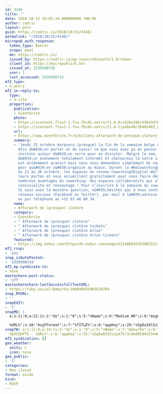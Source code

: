 ```yaml
---
id: 4146
title: ''
date: 2018-10-15 10:05:34.000000000 +00:00
author: cedric
layout: post
guid: https://cedric.io/2018/10/15/4146/
permalink: "/2018/10/15/4146/"
micropub_auth_response:
  token_type: Bearer
  scope: post
  me: https://cedric.io/
  issued_by: https://cedric.io/wp-json/indieauth/1.0/token
  client_id: https://micropublish.net
  issued_at: 1539590726
  user: 1
  last_accessed: 1539590733
mf2_type:
- h-entry
mf2_in-reply-to:
  type:
  - h-cite
  properties:
    publication:
    - Eventbrite
    photo:
    - https://scontent.flux1-1.fna.fbcdn.net/v/t1.0-0/s526x296/43643476_2164920160206672_6499377806340784128_n.jpg?_nc_cat=101&amp;oh=b252c52fcfb62f9a100810772f3af5a5&amp;oe=5C432EE2
    - https://scontent.flux1-1.fna.fbcdn.net/v/t1.0-1/p40x40/10405403_838278606204174_1019124344119277186_n.png?_nc_cat=100&amp;oh=6628e3013f44a5954ca17fb7f817290f&amp;oe=5C3CFDAF
    url:
    - https://www.eventbrite.fr/e/billets-afterwork-de-presque-cloture-51253153562
    summary:
    - 'Jeudi 25 octobre marquera (presque) la fin de la semaine belge du coworking.
      Afin d&#039;en parler et de savoir ce que vous avez pu en penser, nous vous
      invitons autour d&#039;un verre pour en discuter. Malgré le nom, il s&#039;agit
      d&#039;un évènement totalement informel et chaleureux (à notre image). Cet évènement
      est évidemment gratuit mais nous vous demandons simplement de vous inscrire
      pour qu&#039;on s&#039;organise au mieux. Durant la #BeCoworkingWeek qui a lieu
      du 22 au 26 octobre, les espaces du réseau CoworkingIDigital Wallonia vous ouvrent
      leurs portes et vous accueillent gratuitement pour vous faire découvrir les
      nombreux avantages du coworking: des espaces collaboratifs qui allient productivité,
      convivialité et réseautage ! Pour s’inscrire à la semaine du coworking : https://www.eventbrite.be/e/4e-semaine-belge-du-coworking-du-22-au-261018-tickets-50523468053
      Si vous avez la moindre question, n&#039;hésitez pas à nous contacter via les
      réseaux sociaux (Facebook ou Twitter), par mail à l&#039;adresse contact@greenlab-coworking.com
      ou par téléphone au +32 63 46 00 34.'
    name:
    - Afterwork de (presque) clotûre
    category:
    - Eventbrite
    - " Afterwork de (presque) clotûre"
    - " Afterwork de (presque) clotûre tickets"
    - " Afterwork de (presque) clotûre Arlon"
    - " Afterwork de (presque) clotûre Arlon tickets"
    featured:
    - https://img.evbuc.com/httpscdn.evbuc.comimages511486842453882513181original.jpg?w=1000&amp;auto=compress&amp;rect=0021601080&amp;s=e816283b1a47b7c860fe2243ce6e2f0e
mf2_rsvp:
- 'yes'
snap_isAutoPosted:
- '1539590734'
mf2_mp-syndicate-to:
- none
mastoshare-post-status:
- 'off'
mastoshareshare-lastSuccessfullTootURL:
- https://ruby.social/@akyrho/100898635965638704
snap_MYURL:
- ''
snapEdIT:
- '1'
snapMD: |-
  a:1:{i:0;a:21:{s:2:"do";s:1:"0";s:5:"nName";s:9:"Medium #0";s:9:"msgFormat";s:19:"%FULLTEXT%

  %URL%";s:10:"msgTFormat";s:7:"%TITLE%";s:6:"appKey";s:29:"x5g9a34l5z294i5y2q284e4g54454";s:6:"appSec";s:85:"d3h0a44e4s2b4i5u2r234m5f5b4v2l5q2a444h574347464a454x2w20374447494c484b4w2c464f5u2d4z2";s:8:"inclTags";s:1:"1";s:7:"fltrsOn";i:0;s:5:"fltrs";a:0:{}s:7:"proxyOn";i:0;s:7:"useSURL";i:0;s:1:"v";i:350;s:4:"publ";s:1:"0";s:11:"accessToken";s:65:"2353413aa5437433e5648ccf74a16119308317c52d1a24d8ed99f26add037528a";s:12:"appAppUserID";s:65:"104b21fd8da79171a6e7bf800d03b4b761204f242935e05d2d86850a6b1635f77";s:14:"appAppUserName";s:26:"Cédric Bousmanne (akyrho)";s:13:"appAppUserURL";s:26:"https://medium.com/@akyrho";s:7:"pubList";a:0:{}s:9:"isAutoURL";s:1:"A";s:8:"urlToUse";s:0:"";s:4:"doMD";i:0;}}"
snapTW: a:1:{i:0;a:24:{s:2:"do";s:1:"0";s:5:"nName";s:7:"@akyrho";s:9:"msgFormat";s:26:"%TITLE%.
  %EXCERPT% - %URL%";s:6:"appKey";s:55:"x5g9a8325v2y475r3c4m48584n53446p423r3r5u3e356j5j3k4r2p3";s:6:"appSec";s:105:"d3h0a94o46415u594v3q5l5n5l4r4x474x4j484o473u4i5w2m4k494z2k344n306n5r3l5v2s554p4n3p3k45495c3z4v4d3m3u5w525";s:7:"fltrsOn";i:0;s:5:"fltrs";a:0:{}s:7:"proxyOn";i:0;s:7:"useSURL";i:0;s:1:"v";i:350;s:5:"twURL";s:25:"http://twitter.com/akyrho";s:11:"accessToken";s:50:"6678782-Eyg60SCeh7762DEIsYtTPD5GVeOuSN8ATMdF2Lpppe";s:14:"accessTokenSec";s:45:"PgGDCbcYLJnR5esZjY9ID72A33mUNCYnQwaQTBsojSJNa";s:5:"tw140";i:0;s:10:"riComments";s:1:"1";s:11:"riCommentsM";s:1:"1";s:12:"riCommentsAA";s:1:"1";s:8:"attchImg";s:1:"1";s:9:"wpImgSize";s:4:"full";s:9:"isAutoImg";s:1:"A";s:8:"imgToUse";s:0:"";s:9:"isAutoURL";s:1:"A";s:8:"urlToUse";s:0:"";s:4:"doTW";i:0;}}
mf2_syndication: []
geo_weather:
  units: C
  icon: none
geo_public:
- '1'
categories:
- Non classé
format: aside
kind:
- RSVP
---
```

